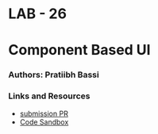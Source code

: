# LAB - 26

# Component Based UI

### Authors: Pratiibh Bassi

### Links and Resources
* [submission PR](https://github.com/pratiibh-401-advanced-javascript/lab-26/pull/1)
* [Code Sandbox](https://codesandbox.io/embed/github/Pratiibh/lab-26/tree/master/)

